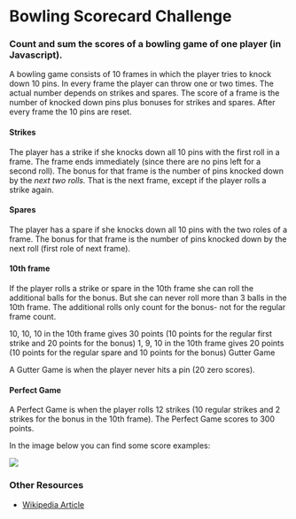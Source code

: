 # Bowling Scorecard Challenge

### Count and sum the scores of a bowling game of one player (in Javascript).

A bowling game consists of 10 frames in which the player tries to knock down 10 pins. In every frame the player can throw one or two times. The actual number depends on strikes and spares. The score of a frame is the number of knocked down pins plus bonuses for strikes and spares. After every frame the 10 pins are reset.

#### Strikes

The player has a strike if she knocks down all 10 pins with the first roll in a frame. The frame ends immediately (since there are no pins left for a second roll). The bonus for that frame is the number of pins knocked down by the _next two rolls._ That is the next frame, except if the player rolls a strike again.

#### Spares

The player has a spare if she knocks down all 10 pins with the two roles of a frame. The bonus for that frame is the number of pins knocked down by the next roll (first role of next frame).

#### 10th frame

If the player rolls a strike or spare in the 10th frame she can roll the additional balls for the bonus. But she can never roll more than 3 balls in the 10th frame. The additional rolls only count for the bonus- not for the regular frame count.

10, 10, 10 in the 10th frame gives 30 points (10 points for the regular first strike and 20 points for the bonus)
1, 9, 10 in the 10th frame gives 20 points (10 points for the regular spare and 10 points for the bonus)
Gutter Game

A Gutter Game is when the player never hits a pin (20 zero scores).

#### Perfect Game

A Perfect Game is when the player rolls 12 strikes (10 regular strikes and 2 strikes for the bonus in the 10th frame). The Perfect Game scores to 300 points.


In the image below you can find some score examples:

![](https://raw.githubusercontent.com/makersacademy/course/master/challenges/images/BowlingChallenge.png?token=AH9p1ePjBJEeylGVD8DPz4JyHPXETRYIks5Uy1OTwA%3D%3D)

### Other Resources
* [Wikipedia Article](http://en.wikipedia.org/wiki/Ten-pin_bowling)